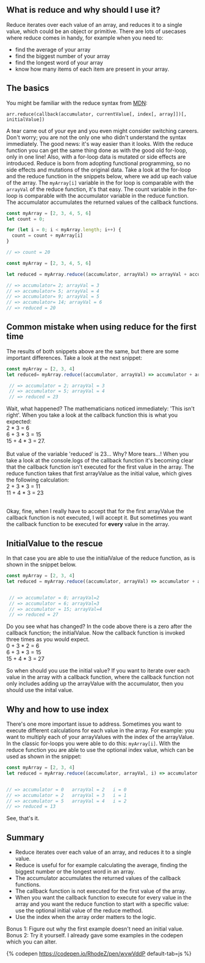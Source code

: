 
## What is reduce and why should I use it?
Reduce iterates over each value of an array, and reduces it to a single value, which could be an object or primitive. 
There are lots of usecases where reduce comes in handy, for example when you need to: 
- find the average of your array
- find the biggest number of your array
- find the longest word of your array
- know how many items of each item are present in your array. 

## The basics
You might be familiar with the reduce syntax from [MDN](https://developer.mozilla.org/en-US/docs/Web/JavaScript/Reference/Global_Objects/Array/Reduce#Syntax):

`arr.reduce(callback(accumulator, currentValue[, index[, array]])[, initialValue])`

 A tear came out of your eye and you even might consider switching careers. Don't worry; you are not the only one who didn't understand the syntax immediately. The good news: it's way easier than it looks. With the reduce function you can get the same thing done as with the good old for-loop, only in one line! Also, with a for-loop data is mutated or side effects are introduced. Reduce is born from adopting functional programming, so no side effects and mutations of the original data. Take a look at the for-loop and the reduce function in the snippets below, where we add up each value of the array.  The `myArray[i]` variable in the for loop is comparable with the `arrayVal` of the reduce function, it's that easy. The count variable in the for-loop is comparable with the accumulator variable in the reduce function. The accumulator accumulates the returned values of the callback functions. 
 
 
```javascript
const myArray = [2, 3, 4, 5, 6]
let count = 0;

for (let i = 0; i < myArray.length; i++) {
  count = count + myArray[i] 
}

// => count = 20 
```

```javascript
const myArray = [2, 3, 4, 5, 6]

let reduced = myArray.reduce((accumulator, arrayVal) => arrayVal + accumulator);

// => accumulator= 2; arrayVal = 3  
// => accumulator= 5; arrayVal = 4  
// => accumulator= 9; arrayVal = 5  
// => accumulator= 14; arrayVal = 6  
// => reduced = 20
```


## Common mistake when using reduce for the first time
The results of both snippets above are the same, but there are some important differences. Take a look at the next snippet: 

```javascript
const myArray = [2, 3, 4]
let reduced= myArray.reduce((accumulator, arrayVal) => accumulator + arrayVal * 3); 

 // => accumulator = 2; arrayVal = 3 
 // => accumulator = 5; arrayVal = 4
 // => reduced = 23
```

Wait, what happened? The mathematicians noticed immediately: 'This isn't right'. When you take a look at the callback function this is what you expected:<br>  2 * 3 = 6 <br> 6 + 3 * 3 = 15 <br>  15 + 4 * 3 = 27. <br> <br>
But value of the variable 'reduced' is 23... Why? More tears...! When you take a look at the console.logs of the callback function it's becoming clear that the callback function isn't executed for the first value in the array. The reduce function takes that first arrayValue as the initial value, which gives the following calculation: 
<br> 2 + 3 * 3 = 11 <br>
11 + 4 * 3 = 23<br> <br>

Okay, fine, when I really have to accept that for the first arrayValue the callback function is not executed, I will accept it. But sometimes you want the callback function to be executed for **every** value in the array. 

## InitialValue to the rescue
In that case you are able to use the initialValue of the reduce function, as is shown in the snippet below. 


```javascript
const myArray = [2, 3, 4]
let reduced = myArray.reduce((accumulator, arrayVal) => accumulator + arrayVal * 3, 0); 


 // => accumulator = 0; arrayVal=2
 // => accumulator = 6; arrayVal=3  
 // => accumulator = 15; arrayVal=4  
 // => reduced = 27
```

Do you see what has changed? In the code above there is a zero after the callback function; the initialValue. Now the callback function is invoked three times as you would expect. <br>
0 + 3 * 2 = 6 <br>
6 + 3 * 3 = 15 <br> 
15 + 4 * 3 = 27 

So when should you use the initial value? If you want to iterate over each value in the array with a callback function, where the callback function not only includes adding up the arrayValue with the accumulator, then you should use the inital value. 

## Why and how to use index 
There's one more important issue to address. Sometimes you want to execute different calculations for each value in the array. 
For example: you want to multiply each of your arrayValues with the index of the arrayValue. In the classic for-loops you were able to do this: `myArray[i]`. With the reduce function you are able to use the optional index value, which can be used as shown in the snippet:

```javascript
const myArray = [2, 3, 4]
let reduced = myArray.reduce((accumulator, arrayVal, i) => accumulator + arrayVal * i, 0); 


// => accumulator = 0   arrayVal = 2   i = 0
// => accumulator = 2   arrayVal = 3   i = 1
// => accumulator = 5   arrayVal = 4   i = 2
// => reduced = 13
```

See, that's it. 

## Summary
- Reduce iterates over each value of an array, and reduces it to a single value.
- Reduce is useful for for example calculating the average, finding the biggest number or the longest word in an array.  
- The accumulator accumulates the returned values of the callback functions. 
- The callback function is not executed for the first value of the array.
- When you want the callback function to execute for every value in the array and you want the reduce function to start with a specific value: use the optional initial value of the reduce method. 
- Use the index when the array order matters to the logic. 

Bonus 1:  Figure out why the first example doesn't need an initial value. <br>
Bonus 2:  Try it yourself. I already gave some examples in the codepen which you can alter. 

{% codepen https://codepen.io/RhodeZ/pen/wvwVddP default-tab=js %}


